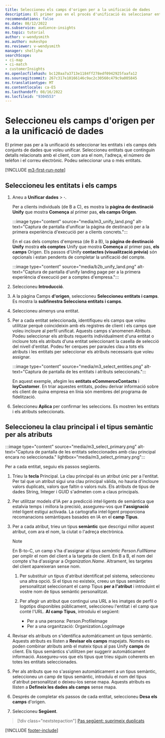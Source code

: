 ```yaml
---
title: Seleccioneu els camps d'origen per a la unificació de dades
description: El primer pas en el procés d'unificació és seleccionar entitats, atributs, claus primàries i tipus semàntics per assignar dades al perfil de client unificat.
recommendations: false
ms.date: 08/12/2022
ms.subservice: audience-insights
ms.topic: tutorial
author: v-wendysmith
ms.author: mukeshpo
ms.reviewer: v-wendysmith
manager: shellyha
searchScope:
- ci-map
- ci-match
- customerInsights
ms.openlocfilehash: bc120aa7a3713e1184ff278edf0942925faafa12
ms.sourcegitcommit: 267c317e10166146c9ac2c30560c479c9a005845
ms.translationtype: MT
ms.contentlocale: ca-ES
ms.lasthandoff: 08/16/2022
ms.locfileid: "9304553"
---
```

# <a name="select-source-fields-for-data-unification"></a>Seleccioneu els camps d'origen per a la unificació de dades

El primer pas per a la unificació és seleccionar les entitats i els camps dels conjunts de dades que voleu unificar. Seleccioneu entitats que continguin detalls relacionats amb el client, com ara el nom, l'adreça, el número de telèfon i el correu electrònic. Podeu seleccionar una o més entitats.

[!INCLUDE [m3-first-run-note](includes/m3-first-run-note.md)]

## <a name="select-entities-and-fields"></a>Seleccioneu les entitats i els camps

1. Aneu a **Unificar dades** > **·**.

   Per a clients individuals (de B a C), es mostra la **pàgina de destinació Unify** que mostra **Comença** al primer pas, **els camps Origen**.

   :::image type="content" source="media/m3_unify_land.png" alt-text="Captura de pantalla d'unificar la pàgina de destinació per a la primera experiència d'execució per a clients concrets.":::

   En el cas dels comptes d'empresa (de B a B), la **pàgina de destinació Unify** mostra **els comptes** Unify que mostra **Comença** al primer pas, **els camps** Origen. Els passos d'Unify **contactes (visualització prèvia)** són opcionals i estan pendents de completar la unificació del compte.

   :::image type="content" source="media/b2b_unify_land.png" alt-text="Captura de pantalla d'unify landing page per a la primera experiència d'execució per a comptes d'empresa.":::

1. Seleccioneu **Introducció**.

1. A la pàgina Camps **d'origen**, seleccioneu **Seleccioneu entitats i camps**. Es mostra la **subfinestra Selecciona entitats i camps**.

1. Seleccioneu almenys una entitat.

1. Per a cada entitat seleccionada, identifiqueu els camps que voleu utilitzar perquè coincideixin amb els registres de client i els camps que voleu incloure al perfil unificat. Aquests camps s'anomenen *Atributs*. Podeu seleccionar els atributs requerits individualment d'una entitat o incloure tots els atributs d'una entitat seleccionant la casella de selecció del nivell d'entitat. Podeu fer cerques per paraules clau a tots els atributs i les entitats per seleccionar els atributs necessaris que voleu assignar.

   :::image type="content" source="media/m3_select_entities.png" alt-text="Captura de pantalla de les entitats i atributs seleccionats.":::

   En aquest exemple, afegim les **entitats eCommerceContacts** i **loyCustomer**. En triar aquestes entitats, podeu derivar informació sobre els client de quina empresa en línia són membres del programa de fidelització.

1. Seleccioneu **Aplica** per confirmar les seleccions. Es mostren les entitats i els atributs seleccionats.

## <a name="select-primary-key-and-semantic-type-for-attributes"></a>Seleccioneu la clau principal i el tipus semàntic per als atributs

   :::image type="content" source="media/m3_select_primary.png" alt-text="Captura de pantalla de les entitats seleccionades amb clau principal encara no seleccionada." lightbox="media/m3_select_primary.png":::

Per a cada entitat, seguiu els passos següents.

1. Trieu la **tecla** Principal. La clau principal és un atribut únic per a l'entitat. Per tal que un atribut sigui una clau principal vàlida, no hauria d'incloure valors duplicats, valors que faltin o valors nuls. Els atributs de tipus de dades String, Integer i GUID s'admeten com a claus principals.

1. Per utilitzar models d'IA per a predicció intel·ligents de semàntica que estalvia temps i millora la precisió, assegureu-vos que **l'assignació** intel·ligent estigui activada. La cartografia intel·ligent proporciona recomanacions semàntiques basades en IA en el **camp Tipus**.

1. Per a cada atribut, trieu un tipus **semàntic** que descrigui millor aquest atribut, com ara el nom, la ciutat o l'adreça electrònica.

   > [!NOTE]
   > En B-to-C, un camp s'ha d'assignar al tipus *semàntic Person.FullName* per omplir el nom del client a la targeta de client. En B a B, el nom del compte s'ha d'assignar a *Organization.Name*. Altrament, les targetes del client apareixeran sense nom.

   1. Per substituir un tipus d'atribut identificat pel sistema, seleccioneu una altra opció. Si el tipus no existeix, creeu un tipus semàntic personalitzat seleccionant el camp Tipus **per a l'atribut** i introduint el vostre nom de tipus semàntic personalitzat.

   1. Per afegir un atribut que contingui una URL a les imatges de perfil o logotips disponibles públicament, seleccioneu l'entitat i el camp que conté l'URL. **Al camp Tipus**, introduïu el següent:
      - Per a una persona: Person.ProfileImage
      - Per a una organització: Organization.LogoImage

1. Revisar els atributs on s'identifica automàticament un tipus semàntic. Aquests atributs es llisten a **Revisar els camps** mapejats. Només es poden combinar atributs amb el mateix tipus al pas Unify **camps** de client. Els tipus semàntics s'utilitzen per suggerir automàticament informació. Assegureu-vos que els tipus que trieu siguin coherents en totes les entitats seleccionades.

1. Per als atributs que no s'assignen automàticament a un tipus semàntic, seleccioneu un camp de tipus semàntic, introduïu el nom del tipus d'atribut personalitzat o deixeu-los sense mapa. Aquests atributs es llisten a **Defineix les dades als camps** sense mapa.

1. Després de completar els passos de cada entitat, seleccioneu **Desa els camps** d'origen.

1. Seleccioneu **Següent**.

> [!div class="nextstepaction"]
> [Pas següent: suprimeix duplicats](remove-duplicates.md)

[!INCLUDE [footer-include](includes/footer-banner.md)]
